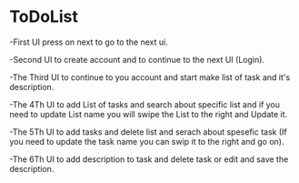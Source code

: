 # ToDoList

-First UI press on next to go to the next ui.

-Second UI to create account and to continue to the next UI (Login).

-The Third UI to continue to you account and start make list of task and it's description.

-The 4Th UI to add List of tasks and search about specific list and if you need to update List name you will swipe the List to the right and Update it.

-The 5Th UI to add tasks and delete list and serach about spesefic task (If you need to update the task name you can swip it to the right and go on).

-The 6Th UI to add description to task and delete task or edit and save the description.
